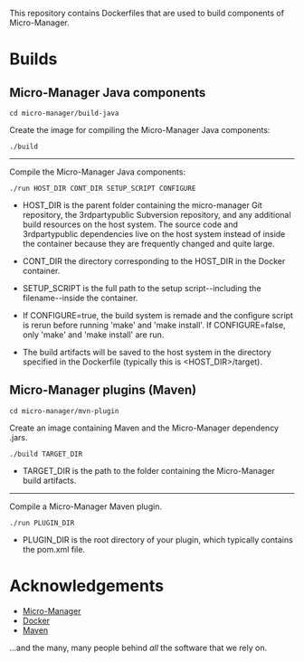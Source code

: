 This repository contains Dockerfiles that are used to build components
of Micro-Manager.

# Builds

## Micro-Manager Java components

```
cd micro-manager/build-java
```

Create the image for compiling the Micro-Manager Java components:

```
./build
```

-----

Compile the Micro-Manager Java components:

```
./run HOST_DIR CONT_DIR SETUP_SCRIPT CONFIGURE
```

- HOST_DIR is the parent folder containing the micro-manager Git
  repository, the 3rdpartypublic Subversion repository, and any
  additional build resources on the host system. The source code and
  3rdpartypublic dependencies live on the host system instead of
  inside the container because they are frequently changed and quite
  large.
  
- CONT_DIR the directory corresponding to the HOST_DIR in the Docker
  container.

- SETUP_SCRIPT is the full path to the setup script--including the
  filename--inside the container.

- If CONFIGURE=true, the build system is remade and the configure
  script is rerun before running 'make' and 'make install'. If
  CONFIGURE=false, only 'make' and 'make install' are run.
  
- The build artifacts will be saved to the host system in the
  directory specified in the Dockerfile (typically this is
  <HOST_DIR>/target).
  
## Micro-Manager plugins (Maven)

```
cd micro-manager/mvn-plugin
```

Create an image containing Maven and the Micro-Manager dependency
.jars.

```
./build TARGET_DIR
```

- TARGET_DIR is the path to the folder containing the Micro-Manager
  build artifacts.
  
-----

Compile a Micro-Manager Maven plugin.

```
./run PLUGIN_DIR
```

- PLUGIN_DIR is the root directory of your plugin, which typically
  contains the pom.xml file.
  
# Acknowledgements
- [Micro-Manager](https://micro-manager.org/)
- [Docker](https://www.docker.com/)
- [Maven](https://maven.apache.org/)

...and the many, many people behind *all* the software that we
rely on.
